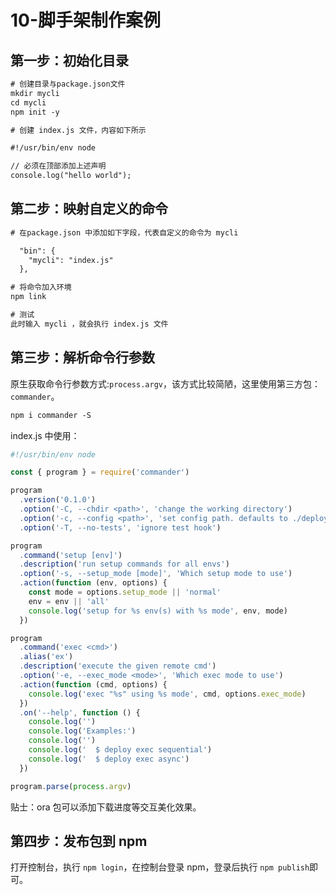 # 10-脚手架制作案例

## 第一步：初始化目录

```txt
# 创建目录与package.json文件
mkdir mycli
cd mycli
npm init -y

# 创建 index.js 文件，内容如下所示

#!/usr/bin/env node

// 必须在顶部添加上述声明
console.log("hello world");
```

## 第二步：映射自定义的命令

```txt
# 在package.json 中添加如下字段，代表自定义的命令为 mycli

  "bin": {
    "mycli": "index.js"
  },

# 将命令加入环境
npm link

# 测试
此时输入 mycli ，就会执行 index.js 文件
```

## 第三步：解析命令行参数

原生获取命令行参数方式:`process.argv`，该方式比较简陋，这里使用第三方包：`commander`。

```txt
npm i commander -S
```

index.js 中使用：

```js
#!/usr/bin/env node

const { program } = require('commander')

program
  .version('0.1.0')
  .option('-C, --chdir <path>', 'change the working directory')
  .option('-c, --config <path>', 'set config path. defaults to ./deploy.conf')
  .option('-T, --no-tests', 'ignore test hook')

program
  .command('setup [env]')
  .description('run setup commands for all envs')
  .option('-s, --setup_mode [mode]', 'Which setup mode to use')
  .action(function (env, options) {
    const mode = options.setup_mode || 'normal'
    env = env || 'all'
    console.log('setup for %s env(s) with %s mode', env, mode)
  })

program
  .command('exec <cmd>')
  .alias('ex')
  .description('execute the given remote cmd')
  .option('-e, --exec_mode <mode>', 'Which exec mode to use')
  .action(function (cmd, options) {
    console.log('exec "%s" using %s mode', cmd, options.exec_mode)
  })
  .on('--help', function () {
    console.log('')
    console.log('Examples:')
    console.log('')
    console.log('  $ deploy exec sequential')
    console.log('  $ deploy exec async')
  })

program.parse(process.argv)
```

贴士：ora 包可以添加下载进度等交互美化效果。

## 第四步：发布包到 npm

打开控制台，执行 `npm login`，在控制台登录 npm，登录后执行 `npm publish`即可。
